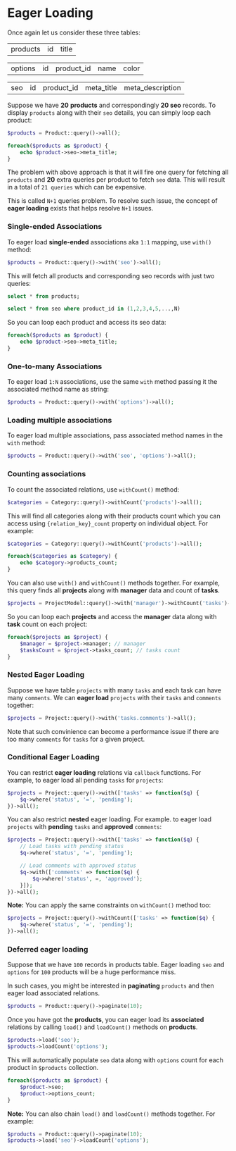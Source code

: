 # Eager Loading

Once again let us consider these three tables:

<table>
    <tr>
        <td class="token title important">products</td>
        <td>id</td>
        <td>title</td>
    </tr>
</table>
<table>
    <tr>
        <td class="token title important">options</td>
        <td>id</td>
        <td>product_id</td>
        <td>name</td>
        <td>color</td>
    </tr>
</table>
<table>
    <tr>
        <td class="token title important">seo</td>
        <td>id</td>
        <td>product_id</td>
        <td>meta_title</td>
        <td>meta_description</td>
    </tr>
</table>

Suppose we have **20** **products** and correspondingly **20 seo** records. To display `products` along with their `seo` details, you can simply loop each product:

```php
$products = Product::query()->all();

foreach($products as $product) {
    echo $product->seo->meta_title;
}
```

 The problem with above approach is that it will fire one query for fetching all `products`
and **20** extra queries per product to fetch `seo` data. This will result in a total of `21 queries` which can be expensive.

This is called `N+1` queries problem. To resolve such issue, the concept of **eager loading** exists that helps resolve `N+1` issues. 

### Single-ended Associations

To eager load **single-ended** associations aka `1:1` mapping, use `with()` method:

```php
$products = Product::query()->with('seo')->all();
```

This will fetch all products and corresponding seo records with just two queries:

```sql
select * from products;

select * from seo where product_id in (1,2,3,4,5,...,N)
```

So you can loop each product and access its seo data:

```php
foreach($products as $product) {
    echo $product->seo->meta_title;
}
```

### One-to-many Associations

To eager load `1:N` associations, use the same `with` method passing it the associated method name as string:

```php
$products = Product::query()->with('options')->all();
```

### Loading multiple associations

To eager load multiple associations, pass associated method names in the `with` method:

```php
$products = Product::query()->with('seo', 'options')->all();
```

### Counting associations

To count the associated relations, use `withCount()` method:

```php
$categories = Category::query()->withCount('products')->all();
```

This will find all categories along with their products count which you can access using `{relation_key}_count` property on individual object. For example:

```php
$categories = Category::query()->withCount('products')->all();

foreach($categories as $category) {
    echo $category->products_count;
}
```

You can also use `with()` and `withCount()` methods together. For example, this query finds all **projects** along with **manager** data and count of **tasks**.

```php
$projects = ProjectModel::query()->with('manager')->withCount('tasks')->all();
```

So you can loop each **projects** and access the **manager** data along with **task** count on each project:

```php
foreach($projects as $project) {
    $manager = $project->manager; // manager
    $tasksCount = $project->tasks_count; // tasks count
}
```

### Nested Eager Loading

Suppose we have table `projects` with many `tasks` and each task can have many `comments`. We can **eager load** `projects` with their `tasks` and `comments` together:

```php
$projects = Project::query()->with('tasks.comments')->all();
```

Note that such convinience can become a performance issue if there are too many `comments` for `tasks` for a given project.

### Conditional Eager Loading

You can restrict **eager loading** relations via `callback` functions. For example, to eager load all pending `tasks` for `projects`:

```php
$projects = Project::query()->with(['tasks' => function($q) {
    $q->where('status', '=', 'pending');
})->all();
```

You can also restrict **nested** eager loading. For example. to eager load `projects` with **pending** `tasks` and **approved** `comments`:

```php
$projects = Project::query()->with(['tasks' => function($q) {
    // Load tasks with pending status
    $q->where('status', '=', 'pending');

    // Load comments with approved status
    $q->with(['comments' => function($q) {
        $q->where('status', =, 'approved');
    }]);
})->all();
```

**Note:** You can apply the same constraints on `withCount()` method too:

```php
$projects = Project::query()->withCount(['tasks' => function($q) {
    $q->where('status', '=', 'pending');
})->all();
```

### Deferred eager loading

Suppose that we have `100` records in products table. Eager loading `seo` and `options` for `100` products will be a huge performance miss.

In such cases, you might be interested in **paginating** `products` and then eager load associated relations.

```php
$products = Product::query()->paginate(10);
```

Once you have got the **products**, you can eager load its **associated** relations by calling `load()` and `loadCount()` methods on **products**.

```php
$products->load('seo');
$products->loadCount('options');
```

This will automatically populate `seo` data along with `options` count for each product in `$products` collection.

```php
foreach($products as $product) {
    $product->seo; 
    $product->options_count;
}
```

**Note:** You can also chain `load()` and `loadCount()` methods together. For example:

```php
$products = Product::query()->paginate(10);
$products->load('seo')->loadCount('options');
```